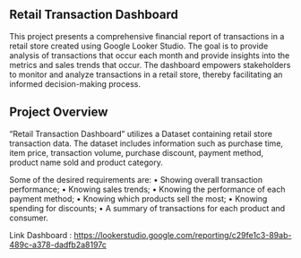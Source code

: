 ## Retail Transaction Dashboard
This project presents a comprehensive financial report of transactions in a retail store created using Google Looker Studio. 
The goal is to provide analysis of transactions that occur each month and provide insights into the metrics and sales trends that occur. 
The dashboard empowers stakeholders to monitor and analyze transactions in a retail store, thereby facilitating an informed decision-making process.

## Project Overview
“Retail Transaction Dashboard” utilizes a Dataset containing retail store transaction data. The dataset includes information such as purchase time, item price, transaction volume, purchase discount, payment method, product name sold and product category.

Some of the desired requirements are:
•	Showing overall transaction performance;
•	Knowing sales trends;
•	Knowing the performance of each payment method;
•	Knowing which products sell the most;
•	Knowing spending for discounts;
•	A summary of transactions for each product and consumer.

Link Dashboard : https://lookerstudio.google.com/reporting/c29fe1c3-89ab-489c-a378-dadfb2a8197c
